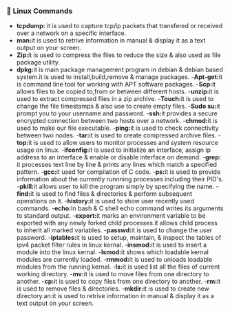 
### :diamond_shape_with_a_dot_inside: <a name="Linux Commands">Linux Commands</a>

- <b>tcpdump:</b> it is used to capture tcp/ip packets that transfered or received over a network on a specific interface.
- <b>man:</b>it is used to retrive information in manual & display it as a text output on your screen.
- <b>Zip:</b>it is used to compress the files to reduce the size & also used as file package utility.
- <b>dpkg:</b>it is main package management program in debian & debian based system.it is used to install,build,remove & manage packages.
-<b>Apt-get:</b>it is command line tool for working with APT software packages.
-<b>Scp:</b>it allows files to be copied to,from or between different hosts.
-<b>unzip:</b>it is used to extract compressed files in a zip archive.
-<b>Touch:</b>it is used to change the file timestamps & also use to create empty files.
-<b>Sudo su:</b>it prompt you to your username and password.
-<b>ssh:</b>it provides a secure encrypted connection between two hosts over a network.
-<b>chmod:</b>it is used to make our file executable.
-<b>ping:</b>it is used to check connectivity between two nodes.
-<b>tar:</b>it is used to create compressed archive files.
-<b>top:</b>it is used to allow users to monitor processes and system resource usage on linux.
-<b>ifconfig:</b>it is used to initialize an interface, assign ip address to an interface & enable or disable interface on demand.
-<b>grep:</b> it processes text line by line & prints any lines which match a specified pattern.
-<b>gcc:</b>it used for compilation of C code.
-<b>ps:</b>it is used to provide information about the currently runnning processes including their PID's.
-<b>pkill:</b>it allows user to kill the program simply by specifying the name.
-<b>find:</b>it is used to find files & directories & perform subsequent operations on it.
-<b>history:</b>it is used to show user recently used commands.
-<b>echo:</b>In bash & C shell echo command writes its arguments to standard output.
-<b>export:</b>it marks an environment variable to be exported with any newly forked child processes.it allows child process to inherit all marked variables.
-<b>passwd:</b>it is used to change the user password.
-<b>iptables:</b>it is used to setup, maintain, & inspect the tables of ipv4 packet filter rules in linux kernal.
-<b>insmod:</b>it is used to insert a module into the linux kernal.
-<b>lsmod:</b>it shows which loadable kernal modules are currently loaded.
-<b>rmmod:</b>it is used to unloads loadable modules from the running kernal.
-<b>ls:</b>it is used list all the files of current working directory.
-<b>mv:</b>it is used to move files from one directory to another.
-<b>cp:</b>it is used to copy files from one directory to another.
-<b>rm:</b>it is used to remove files & directories.
-<b>mkdir:</b>it is used to create new directory.an:it is used to retrive information in manual & display it as a text output on your screen.
